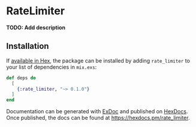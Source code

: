 # RateLimiter

**TODO: Add description**

## Installation

If [available in Hex](https://hex.pm/docs/publish), the package can be installed
by adding `rate_limiter` to your list of dependencies in `mix.exs`:

```elixir
def deps do
  [
    {:rate_limiter, "~> 0.1.0"}
  ]
end
```

Documentation can be generated with [ExDoc](https://github.com/elixir-lang/ex_doc)
and published on [HexDocs](https://hexdocs.pm). Once published, the docs can
be found at <https://hexdocs.pm/rate_limiter>.

